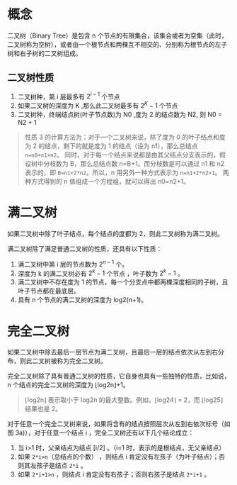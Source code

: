 # 概念
二叉树（Binary Tree）是包含 n 个节点的有限集合，该集合或者为空集（此时，二叉树称为空树），或者由一个根节点和两棵互不相交的、分别称为根节点的左子树和右子树的二叉树组成。

## 二叉树性质
1. 二叉树种，第 i 层最多有 $2^{i-1}$ 个节点
2. 如果二叉树的深度为 K ,那么此二叉树最多有 $2^K-1$ 个节点
3. 二叉树种，终端结点树(叶子节点数)为 N0 ,度为 2 的结点数为 N2,
   则 N0 = N2 + 1

> 性质 3 的计算方法为：对于一个二叉树来说，除了度为 0 的叶子结点和度为 2 的结点，剩下的就是度为 1 的结点（设为 n1），那么总结点 `n=n0+n1+n2`。
>同时，对于每一个结点来说都是由其父结点分支表示的，假设树中分枝数为 B，那么总结点数 n=B+1。而分枝数是可以通过 n1 和 n2 表示的，即 `B=n1+2*n2`。所以，n 用另外一种方式表示为 `n=n1+2*n2+1`。
> 两种方式得到的 n 值组成一个方程组，就可以得出 n0=n2+1。

# 满二叉树

如果二叉树中除了叶子结点，每个结点的度都为 2，则此二叉树称为满二叉树。


满二叉树除了满足普通二叉树的性质，还具有以下性质：
1. 满二叉树中第 i 层的节点数为 $2^{n-1}$ 个。
2. 深度为 k 的满二叉树必有 $2^k-1$ 个节点 ，叶子数为 $2^k-1$ 。
3. 满二叉树中不存在度为 1 的节点，每一个分支点中都两棵深度相同的子树，且叶子节点都在最底层。
4. 具有 n 个节点的满二叉树的深度为 log2(n+1)。


# 完全二叉树

如果二叉树中除去最后一层节点为满二叉树，且最后一层的结点依次从左到右分布，则此二叉树被称为完全二叉树。

完全二叉树除了具有普通二叉树的性质，它自身也具有一些独特的性质，比如说，n 个结点的完全二叉树的深度为 ⌊log2n⌋+1。

>⌊log2n⌋ 表示取小于 log2n 的最大整数。例如，⌊log24⌋ = 2，而 ⌊log25⌋ 结果也是 2。

对于任意一个完全二叉树来说，如果将含有的结点按照层次从左到右依次标号（如图 3a)），对于任意一个结点 i ，完全二叉树还有以下几个结论成立：
1. 当 i>1 时，父亲结点为结点 [i/2] 。（i=1 时，表示的是根结点，无父亲结点）
2. 如果 `2*i>n`（总结点的个数） ，则结点 i 肯定没有左孩子（为叶子结点）；否则其左孩子是结点 `2*i` 。
3. 如果 `2*i+1>n` ，则结点 i 肯定没有右孩子；否则右孩子是结点 `2*i+1` 。